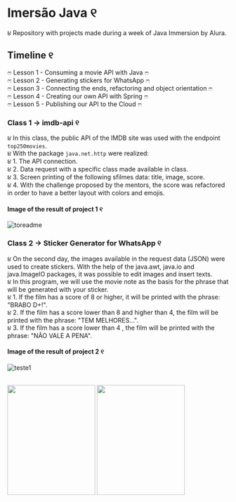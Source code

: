 # Imersão Java ୧

૪ Repository with projects made during a week of Java Immersion by Alura.

## Timeline ୧
ෆ Lesson 1 - Consuming a movie API with Java ෆ
<br>
ෆ Lesson 2 - Generating stickers for WhatsApp ෆ
<br>
ෆ Lesson 3 - Connecting the ends, refactoring and object orientation ෆ
<br>
ෆ Lesson 4 - Creating our own API with Spring ෆ
<br>
ෆ Lesson 5 - Publishing our API to the Cloud ෆ
<br>



### Class 1 -> imdb-api ୧

૪ In this class, the public API of the IMDB site was used with the endpoint `top250movies`. 
<br>
૪ With the package `java.net.http` were realized:
<br>
૪ 1. The API connection.
<br>
૪ 2. Data request with a specific class made available in class.
<br>
૪ 3. Screen printing of the following sfilmes data: title, image, score.
<br>
૪ 4. With the challenge proposed by the mentors, the score was refactored in order to have a better layout with colors and emojis.
<br>

#### Image of the result of project 1 ୧
![toreadme](https://user-images.githubusercontent.com/92932195/228085619-d1e59871-1349-43f6-b8e0-420cadc4e451.png)


### Class 2 -> Sticker Generator for WhatsApp ୧

૪ On the second day, the images available in the request data (JSON) were used to create stickers. With the help of the java.awt, java.io and java.ImageIO packages, it was possible to edit images and insert texts.
<br>
૪ In this program, we will use the movie note as the basis for the phrase that will be generated with your sticker.
<br>
૪ 1. If the film has a score of 8 or higher, it will be printed with the phrase: "BRABO D+!".
<br>
૪ 2. If the film has a score lower than 8 and higher than 4, the film will be printed with the phrase: "TEM MELHORES...".
<br>
૪ 3. If the film has a score lower than 4 , the film will be printed with the phrase: "NÃO VALE A PENA".
<br>

#### Image of the result of project 2 ୧
![teste1](https://user-images.githubusercontent.com/92932195/228356943-2634b062-991c-44ed-97ff-100ee7dd0736.png)

<br>

<img src="https://user-images.githubusercontent.com/92932195/228357045-b7207eff-9f78-4711-9923-503f21d57757.png" width="200" height="250"/>
<img src="https://user-images.githubusercontent.com/92932195/228357094-6bf8ba82-a65e-40fe-ace1-766703fb175e.png" width="200" height="250"/>